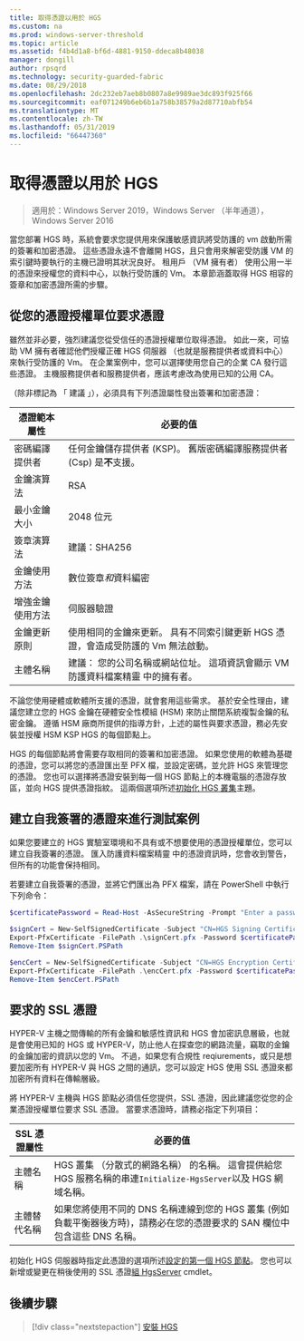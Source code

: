 ```yaml
---
title: 取得憑證以用於 HGS
ms.custom: na
ms.prod: windows-server-threshold
ms.topic: article
ms.assetid: f4b4d1a8-bf6d-4881-9150-ddeca8b48038
manager: dongill
author: rpsqrd
ms.technology: security-guarded-fabric
ms.date: 08/29/2018
ms.openlocfilehash: 2dc232eb7aeb8b0807a8e9989ae3dc893f925f66
ms.sourcegitcommit: eaf071249b6eb6b1a758b38579a2d87710abfb54
ms.translationtype: MT
ms.contentlocale: zh-TW
ms.lasthandoff: 05/31/2019
ms.locfileid: "66447360"
---
```

# <a name="obtain-certificates-for-hgs"></a>取得憑證以用於 HGS

>適用於：Windows Server 2019，Windows Server （半年通道），Windows Server 2016

當您部署 HGS 時，系統會要求您提供用來保護敏感資訊將受防護的 vm 啟動所需的簽署和加密憑證。
這些憑證永遠不會離開 HGS，且只會用來解密受防護 VM 的索引鍵時要執行的主機已證明其狀況良好。
租用戶 （VM 擁有者） 使用公用一半的憑證來授權您的資料中心，以執行受防護的 Vm。
本章節涵蓋取得 HGS 相容的簽章和加密憑證所需的步驟。

## <a name="request-certificates-from-your-certificate-authority"></a>從您的憑證授權單位要求憑證

雖然並非必要，強烈建議您從受信任的憑證授權單位取得憑證。
如此一來，可協助 VM 擁有者確認他們授權正確 HGS 伺服器 （也就是服務提供者或資料中心） 來執行受防護的 Vm。
在企業案例中，您可以選擇使用您自己的企業 CA 發行這些憑證。
主機服務提供者和服務提供者，應該考慮改為使用已知的公用 CA。

（除非標記為 「 建議 」），必須具有下列憑證屬性發出簽署和加密憑證：

憑證範本屬性 | 必要的值 
------------------------------|----------------
密碼編譯提供者               | 任何金鑰儲存提供者 (KSP)。 舊版密碼編譯服務提供者 (Csp) 是**不**支援。
金鑰演算法                 | RSA
最小金鑰大小              | 2048 位元
簽章演算法           | 建議：SHA256
金鑰使用方法                     | 數位簽章*和*資料編密
增強金鑰使用方法            | 伺服器驗證
金鑰更新原則            | 使用相同的金鑰來更新。 具有不同索引鍵更新 HGS 憑證，會造成受防護的 Vm 無法啟動。
主體名稱                  | 建議： 您的公司名稱或網站位址。 這項資訊會顯示 VM 防護資料檔案精靈 中的擁有者。

不論您使用硬體或軟體所支援的憑證，就會套用這些需求。
基於安全性理由，建議您建立您的 HGS 金鑰在硬體安全性模組 (HSM) 來防止關閉系統複製金鑰的私密金鑰。
遵循 HSM 廠商所提供的指導方針，上述的屬性與要求憑證，務必先安裝並授權 HSM KSP HGS 的每個節點上。

HGS 的每個節點將會需要存取相同的簽署和加密憑證。
如果您使用的軟體為基礎的憑證，您可以將您的憑證匯出至 PFX 檔，並設定密碼，並允許 HGS 來管理您的憑證。
您也可以選擇將憑證安裝到每一個 HGS 節點上的本機電腦的憑證存放區，並向 HGS 提供憑證指紋。
這兩個選項所述[初始化 HGS 叢集](guarded-fabric-initialize-hgs.md)主題。

## <a name="create-self-signed-certificates-for-test-scenarios"></a>建立自我簽署的憑證來進行測試案例

如果您要建立的 HGS 實驗室環境和不具有或不想要使用的憑證授權單位，您可以建立自我簽署的憑證。
匯入防護資料檔案精靈 中的憑證資訊時，您會收到警告，但所有的功能會保持相同。

若要建立自我簽署的憑證，並將它們匯出為 PFX 檔案，請在 PowerShell 中執行下列命令：

```powershell
$certificatePassword = Read-Host -AsSecureString -Prompt "Enter a password for the PFX file"

$signCert = New-SelfSignedCertificate -Subject "CN=HGS Signing Certificate"
Export-PfxCertificate -FilePath .\signCert.pfx -Password $certificatePassword -Cert $signCert
Remove-Item $signCert.PSPath

$encCert = New-SelfSignedCertificate -Subject "CN=HGS Encryption Certificate"
Export-PfxCertificate -FilePath .\encCert.pfx -Password $certificatePassword -Cert $encCert
Remove-Item $encCert.PSPath
```

## <a name="request-an-ssl-certificate"></a>要求的 SSL 憑證

HYPER-V 主機之間傳輸的所有金鑰和敏感性資訊和 HGS 會加密訊息層級，也就是會使用已知的 HGS 或 HYPER-V，防止他人在探查您的網路流量，竊取的金鑰的金鑰加密的資訊以您的 Vm。
不過，如果您有合規性 reqiurements，或只是想要加密所有 HYPER-V 與 HGS 之間的通訊，您可以設定 HGS 使用 SSL 憑證來都加密所有資料在傳輸層級。

將 HYPER-V 主機與 HGS 節點必須信任您提供，SSL 憑證，因此建議您從您的企業憑證授權單位要求 SSL 憑證。 當要求憑證時，請務必指定下列項目：

SSL 憑證屬性 | 必要的值
-------------------------|---------------
主體名稱             | HGS 叢集 （分散式的網路名稱） 的名稱。 這會提供給您 HGS 服務名稱的串連`Initialize-HgsServer`以及 HGS 網域名稱。
主體替代名稱 | 如果您將使用不同的 DNS 名稱連線到您的 HGS 叢集 (例如負載平衡器後方時)，請務必在您的憑證要求的 SAN 欄位中包含這些 DNS 名稱。

初始化 HGS 伺服器時指定此憑證的選項所述[設定的第一個 HGS 節點](guarded-fabric-initialize-hgs.md)。
您也可以新增或變更在稍後使用的 SSL 憑證[組 HgsServer](https://docs.microsoft.com/powershell/module/hgsserver/set-hgsserver?view=win10-ps) cmdlet。

## <a name="next-step"></a>後續步驟

> [!div class="nextstepaction"]
> [安裝 HGS](guarded-fabric-choose-where-to-install-hgs.md)